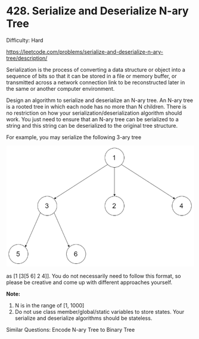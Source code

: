 # 428. Serialize and Deserialize N-ary Tree

Difficulty: Hard

https://leetcode.com/problems/serialize-and-deserialize-n-ary-tree/description/

Serialization is the process of converting a data structure or object into a sequence of bits so that it can be stored in a file or memory buffer, or transmitted across a network connection link to be reconstructed later in the same or another computer environment.

Design an algorithm to serialize and deserialize an N-ary tree. An N-ary tree is a rooted tree in which each node has no more than N children. There is no restriction on how your serialization/deserialization algorithm should work. You just need to ensure that an N-ary tree can be serialized to a string and this string can be deserialized to the original tree structure.

For example, you may serialize the following 3-ary tree

![alt text](NaryTreeExample.png) 

as [1 [3[5 6] 2 4]]. You do not necessarily need to follow this format, so please be creative and come up with different approaches yourself.

**Note:**

1. N is in the range of [1, 1000]
2. Do not use class member/global/static variables to store states. Your serialize and deserialize algorithms should be stateless.

Similar Questions: Encode N-ary Tree to Binary Tree
